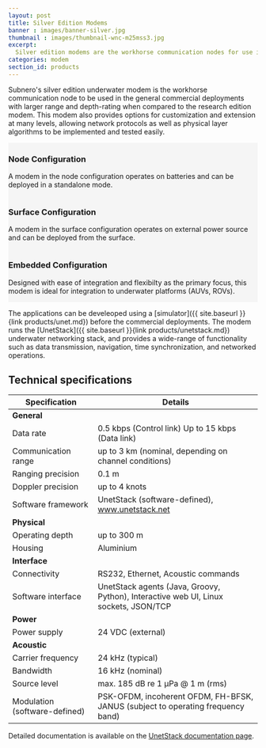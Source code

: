 ```yaml
---
layout: post
title: Silver Edition Modems
banner : images/banner-silver.jpg
thumbnail : images/thumbnail-wnc-m25mss3.jpg
excerpt:
  Silver edition modems are the workhorse communication nodes for use in general commercial deployments
categories: modem
section_id: products
---
```


Subnero's silver edition underwater modem is the workhorse communication node to be used in the general commercial deployments with larger range and depth-rating when compared to the research edition modem. This modem also provides options for customization and extension at many levels, allowing network protocols as well as physical layer algorithms to be implemented and tested easily.

<div class='full' style='background: #f5f5f5'>
	<div class ='product' style='width:98.7%'>
		<img alt="" src="{{site.baseurl}}/images/boxart-wnc-m25msn3.jpg"/>
		<div class='small-3 columns'>     
		</div>
		<div class='small-8 columns'>
			<div class='content'>
				<h3 style="text-transform: none;">Node Configuration</h3>
				<p>A modem in the node configuration operates on batteries and can be deployed in a standalone mode.</p>
			</div>
		</div>
	</div>


  <div class ='product' style='background:#F5F5F5;'>
  		<div class='small-8 columns'>
  			<div class='content'>
  				<h3 style="text-transform: none;">Surface Configuration</h3>
  				<p>A modem in the surface configuration operates on external power source and can be deployed from the surface.</p>
  			</div>
  		</div>
  		<div class='small-3 columns'>
  			<img style='float:right;margin-bottom: 0 auto' alt="" src="{{site.baseurl}}/images/boxart-wnc-m25mss3.png"/>
  		</div>
  </div> 

  <div class ='product' style='width:98.7%;'>
  		<img class='img-rounded' alt="" src="{{site.baseurl}}/images/boxart-wnc-m25mse3.jpg"/>
  		<div class='small-3 columns'>      
  		</div>
  		<div class='small-8 columns'>
  			<div class='content'>
  				<h3 style="text-transform: none;">Embedded Configuration</h3>
  				<p>Designed with ease of integration and flexibilty as the primary focus, this modem is ideal for integration to underwater platforms (AUVs, ROVs).</p>
  			</div>
  		</div>
  </div>
</div>

The applications can be develeoped using a [simulator]({{ site.baseurl }}{link products/unet.md}) before the commercial deployments. The modem runs the [UnetStack]({{ site.baseurl }}{link products/unetstack.md}) underwater networking stack, and provides a wide-range of functionality such as data transmission, navigation, time synchronization, and networked operations.


## Technical specifications

|  Specification                |  Details                                                                             |
| ------------------------------| -------------------------------------------------------------------------------------|
|  **General**                  |                                                                                      |
|  Data rate                    |  0.5 kbps (Control link) Up to 15 kbps (Data link)                                   |
|  Communication range          |  up to 3 km (nominal, depending on channel conditions)                               |
|  Ranging precision            |  0.1 m                                                                               |
|  Doppler precision            |  up to 4 knots                                                                       |
|  Software framework           |  UnetStack (software-defined), www.unetstack.net                                     |
|  **Physical**                 |                                                                                      |
|  Operating depth              |  up to 300 m                                                                         |
|  Housing                      |  Aluminium                                                                           |
|  **Interface**                |                                                                                      |
|  Connectivity                 |  RS232, Ethernet, Acoustic commands                                                  |
|  Software interface           |  UnetStack agents (Java, Groovy, Python), Interactive web UI, Linux sockets, JSON/TCP|
|  **Power**                    |                                                                                      |
|  Power supply                 |  24 VDC (external)                                                                   |
|  **Acoustic**                 |                                                                                      |
|  Carrier frequency            |  24 kHz (typical)                                                                    |
|  Bandwidth                    |  16 kHz (nominal)                                                                    |
|  Source level                 |  max. 185 dB re 1 μPa @ 1 m (rms)                                                    |
|  Modulation (software-defined)|  PSK-OFDM, incoherent OFDM, FH-BFSK, JANUS (subject to operating frequency band)     |


Detailed documentation is available on the [UnetStack documentation page](https://www.unetstack.net/docs.html).
